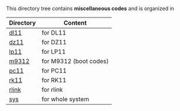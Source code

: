 This directory tree contains **miscellaneous codes** and is organized in

| Directory | Content |
| --------- | ------- |
| [dl11](dl11)   | for DL11 |
| [dz11](dz11)   | for DZ11 |
| [lp11](lp11)   | for LP11 |
| [m9312](m9312) | for M9312 (boot codes) |
| [pc11](pc11)   | for PC11 |
| [rk11](rk11)   | for RK11 |
| [rlink](rlink) | for rlink |
| [sys](sys)     | for whole system |
